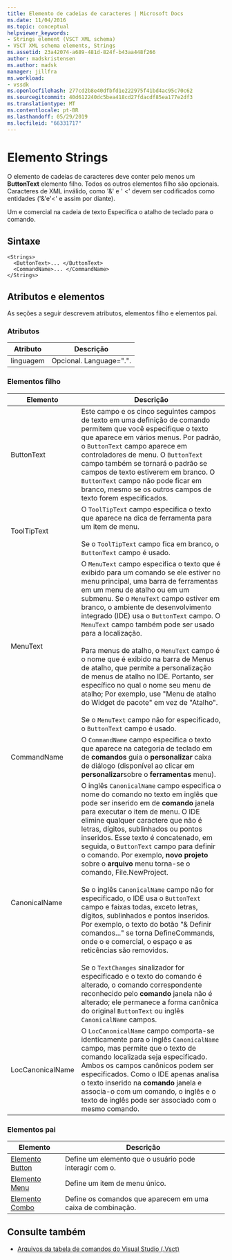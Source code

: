 ```yaml
---
title: Elemento de cadeias de caracteres | Microsoft Docs
ms.date: 11/04/2016
ms.topic: conceptual
helpviewer_keywords:
- Strings element (VSCT XML schema)
- VSCT XML schema elements, Strings
ms.assetid: 23a42074-a689-481d-824f-b43aa448f266
author: madskristensen
ms.author: madsk
manager: jillfra
ms.workload:
- vssdk
ms.openlocfilehash: 277cd2b8e40dfbfd1e222975f41bd4ac95c70c62
ms.sourcegitcommit: 40d612240dc5bea418cd27fdacdf85ea177e2df3
ms.translationtype: MT
ms.contentlocale: pt-BR
ms.lasthandoff: 05/29/2019
ms.locfileid: "66331717"
---
```

# <a name="strings-element"></a>Elemento Strings
O elemento de cadeias de caracteres deve conter pelo menos um **ButtonText** elemento filho. Todos os outros elementos filho são opcionais. Caracteres de XML inválido, como '&' e ' <' devem ser codificados como entidades ('&amp;'e'&lt;' e assim por diante).

 Um e comercial na cadeia de texto Especifica o atalho de teclado para o comando.

## <a name="syntax"></a>Sintaxe

```
<Strings>
  <ButtonText>... </ButtonText>
  <CommandName>... </CommandName>
</Strings>
```

## <a name="attributes-and-elements"></a>Atributos e elementos
 As seções a seguir descrevem atributos, elementos filho e elementos pai.

### <a name="attributes"></a>Atributos

|Atributo|Descrição|
|---------------|-----------------|
|linguagem|Opcional. Language=".".|

### <a name="child-elements"></a>Elementos filho

|Elemento|Descrição|
|-------------|-----------------|
|ButtonText|Este campo e os cinco seguintes campos de texto em uma definição de comando permitem que você especifique o texto que aparece em vários menus. Por padrão, o `ButtonText` campo aparece em controladores de menu. O `ButtonText` campo também se tornará o padrão se campos de texto estiverem em branco. O `ButtonText` campo não pode ficar em branco, mesmo se os outros campos de texto forem especificados.|
|ToolTipText|O `ToolTipText` campo especifica o texto que aparece na dica de ferramenta para um item de menu.<br /><br /> Se o `ToolTipText` campo fica em branco, o `ButtonText` campo é usado.|
|MenuText|O `MenuText` campo especifica o texto que é exibido para um comando se ele estiver no menu principal, uma barra de ferramentas em um menu de atalho ou em um submenu. Se o `MenuText` campo estiver em branco, o ambiente de desenvolvimento integrado (IDE) usa o `ButtonText` campo. O `MenuText` campo também pode ser usado para a localização.<br /><br /> Para menus de atalho, o `MenuText` campo é o nome que é exibido na barra de Menus de atalho, que permite a personalização de menus de atalho no IDE. Portanto, ser específico no qual o nome seu menu de atalho; Por exemplo, use "Menu de atalho do Widget de pacote" em vez de "Atalho".<br /><br /> Se o `MenuText` campo não for especificado, o `ButtonText` campo é usado.|
|CommandName|O `CommandName` campo especifica o texto que aparece na categoria de teclado em de **comandos** guia o **personalizar** caixa de diálogo (disponível ao clicar em **personalizar**sobre o **ferramentas** menu).|
|CanonicalName|O inglês `CanonicalName` campo especifica o nome do comando no texto em inglês que pode ser inserido em de **comando** janela para executar o item de menu. O IDE elimine qualquer caractere que não é letras, dígitos, sublinhados ou pontos inseridos. Esse texto é concatenado, em seguida, o `ButtonText` campo para definir o comando. Por exemplo, **novo projeto** sobre o **arquivo** menu torna-se o comando, File.NewProject.<br /><br /> Se o inglês `CanonicalName` campo não for especificado, o IDE usa o `ButtonText` campo e faixas todas, exceto letras, dígitos, sublinhados e pontos inseridos. Por exemplo, o texto do botão "& Definir comandos..." se torna DefineCommands, onde o e comercial, o espaço e as reticências são removidos.<br /><br /> Se o `TextChanges` sinalizador for especificado e o texto do comando é alterado, o comando correspondente reconhecido pelo **comando** janela não é alterado; ele permanece a forma canônica do original `ButtonText` ou inglês `CanonicalName` campos.|
|LocCanonicalName|O `LocCanonicalName` campo comporta-se identicamente para o inglês `CanonicalName` campo, mas permite que o texto de comando localizada seja especificado. Ambos os campos canônicos podem ser especificados. Como o IDE apenas analisa o texto inserido na **comando** janela e associa-o com um comando, o inglês e o texto de inglês pode ser associado com o mesmo comando.|

### <a name="parent-elements"></a>Elementos pai

|Elemento|Descrição|
|-------------|-----------------|
|[Elemento Button](../extensibility/button-element.md)|Define um elemento que o usuário pode interagir com o.|
|[Elemento Menu](../extensibility/menu-element.md)|Define um item de menu único.|
|[Elemento Combo](../extensibility/combo-element.md)|Define os comandos que aparecem em uma caixa de combinação.|

## <a name="see-also"></a>Consulte também
- [Arquivos da tabela de comandos do Visual Studio (.Vsct)](../extensibility/internals/visual-studio-command-table-dot-vsct-files.md)